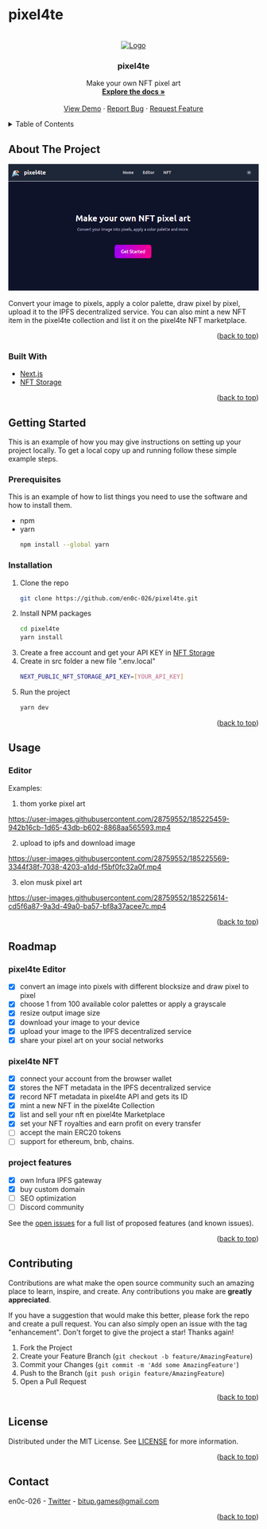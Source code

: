 # pixel4te

<!-- Improved compatibility of back to top link: See: https://github.com/othneildrew/Best-README-Template/pull/73 -->
<a name="readme-top"></a>


<!-- PROJECT LOGO -->
<br />
<div align="center">
  <a href="https://github.com/en0c-026/pixel4te">
    <img src="https://user-images.githubusercontent.com/28759552/227783794-164b4ed4-cddd-4171-8fc2-19238e3113b2.png" alt="Logo" width="120" height="120">
  </a>

<h3 align="center">pixel4te</h3>

  <p align="center">
    Make your own NFT pixel art
    <br />
    <a href="https://github.com/en0c-026/pixel4te/tree/master/docs"><strong>Explore the docs »</strong></a>
    <br />
    <br />
    <a href="https://pixel4te.vercel.app">View Demo</a>
    ·
    <a href="https://github.com/en0c-026/pixel4te/issues/new?title=Bug: ">Report Bug</a>
    ·
    <a href="https://github.com/en0c-026/pixel4te/issues/new?title=Feature: ">Request Feature</a>
  </p>
</div>



<!-- TABLE OF CONTENTS -->
<details>
  <summary>Table of Contents</summary>
  <ol>
    <li>
      <a href="#about-the-project">About The Project</a>
      <ul>
        <li><a href="#built-with">Built With</a></li>
      </ul>
    </li>
    <li>
      <a href="#getting-started">Getting Started</a>
      <ul>
        <li><a href="#prerequisites">Prerequisites</a></li>
        <li><a href="#installation">Installation</a></li>
      </ul>
    </li>
    <li><a href="#usage">Usage</a></li>
    <li><a href="#roadmap">Roadmap</a></li>
    <li><a href="#contributing">Contributing</a></li>
    <li><a href="#license">License</a></li>
    <li><a href="#contact">Contact</a></li>
    <li><a href="#acknowledgments">Acknowledgments</a></li>
  </ol>
</details>



<!-- ABOUT THE PROJECT -->
## About The Project

![](https://github.com/en0c-026/pixel4te/blob/master/docs/screenshot/home.png)

Convert your image to pixels, apply a color palette, draw pixel by pixel, upload it to the IPFS decentralized service. You can also mint a new NFT item in the pixel4te collection and list it on the pixel4te NFT marketplace.

<p align="right">(<a href="#readme-top">back to top</a>)</p>



### Built With

* [Next.js](https://nextjs.org)
* [NFT Storage](https://nft.storage)

<p align="right">(<a href="#readme-top">back to top</a>)</p>



<!-- GETTING STARTED -->
## Getting Started

This is an example of how you may give instructions on setting up your project locally.
To get a local copy up and running follow these simple example steps.

### Prerequisites

This is an example of how to list things you need to use the software and how to install them.
* npm
* yarn
  ```sh
  npm install --global yarn
  ```

### Installation

1. Clone the repo
   ```sh
   git clone https://github.com/en0c-026/pixel4te.git
   ```
2. Install NPM packages
   ```sh
   cd pixel4te
   yarn install
   ```
3. Create a free account and get your API KEY in [NFT Storage](https://nft.storage)
4. Create in src folder a new file ".env.local"
   ```sh
   NEXT_PUBLIC_NFT_STORAGE_API_KEY=[YOUR_API_KEY]
   ```
5. Run the project
   ```sh
   yarn dev
   ```
  

<p align="right">(<a href="#readme-top">back to top</a>)</p>



<!-- USAGE EXAMPLES -->
## Usage

### Editor

Examples: 

1. thom yorke pixel art

https://user-images.githubusercontent.com/28759552/185225459-942b16cb-1d65-43db-b602-8868aa565593.mp4

2. upload to ipfs and download image

https://user-images.githubusercontent.com/28759552/185225569-3344f38f-7038-4203-a1dd-f5bf0fc32a0f.mp4

3. elon musk pixel art

https://user-images.githubusercontent.com/28759552/185225614-cd5f6a87-9a3d-49a0-ba57-bf8a37acee7c.mp4



<p align="right">(<a href="#readme-top">back to top</a>)</p>



<!-- ROADMAP -->
## Roadmap


### pixel4te Editor
- [x] convert an image into pixels with different blocksize and draw pixel to pixel
- [x] choose 1 from 100 available color palettes or apply a grayscale
- [x] resize output image size
- [x] download your image to your device
- [x] upload your image to the IPFS decentralized service
- [x] share your pixel art on your social networks

### pixel4te NFT
- [x] connect your account from the browser wallet
- [x] stores the NFT metadata in the IPFS decentralized service
- [x] record NFT metadata in pixel4te API and gets its ID
- [x] mint a new NFT in the pixel4te Collection
- [x] list and sell your nft en pixel4te Marketplace
- [x] set your NFT royalties and earn profit on every transfer
- [ ] accept the main ERC20 tokens
- [ ] support for ethereum, bnb, chains.

### project features
- [x] own Infura IPFS gateway
- [x] buy custom domain
- [ ] SEO optimization
- [ ] Discord community

See the [open issues](https://github.com/en0c-026/pixel4te/issues) for a full list of proposed features (and known issues).

<p align="right">(<a href="#readme-top">back to top</a>)</p>


<!-- CONTRIBUTING -->
## Contributing

Contributions are what make the open source community such an amazing place to learn, inspire, and create. Any contributions you make are **greatly appreciated**.

If you have a suggestion that would make this better, please fork the repo and create a pull request. You can also simply open an issue with the tag "enhancement".
Don't forget to give the project a star! Thanks again!

1. Fork the Project
2. Create your Feature Branch (`git checkout -b feature/AmazingFeature`)
3. Commit your Changes (`git commit -m 'Add some AmazingFeature'`)
4. Push to the Branch (`git push origin feature/AmazingFeature`)
5. Open a Pull Request

<p align="right">(<a href="#readme-top">back to top</a>)</p>



<!-- LICENSE -->
## License

Distributed under the MIT License. See [LICENSE](https://github.com/en0c-026/pixel4te/blob/master/LICENSE.md) for more information.

<p align="right">(<a href="#readme-top">back to top</a>)</p>



<!-- CONTACT -->
## Contact

en0c-026 - [Twitter](https://twitter.com/ben_ya_1) - bitup.games@gmail.com

<p align="right">(<a href="#readme-top">back to top</a>)</p>


<!-- MARKDOWN LINKS & IMAGES -->
<!-- https://www.markdownguide.org/basic-syntax/#reference-style-links -->
[contributors-shield]: https://img.shields.io/github/contributors/github_username/repo_name.svg?style=for-the-badge
[contributors-url]: https://github.com/github_username/repo_name/graphs/contributors
[forks-shield]: https://img.shields.io/github/forks/github_username/repo_name.svg?style=for-the-badge
[forks-url]: https://github.com/github_username/repo_name/network/members
[stars-shield]: https://img.shields.io/github/stars/github_username/repo_name.svg?style=for-the-badge
[stars-url]: https://github.com/github_username/repo_name/stargazers
[issues-shield]: https://img.shields.io/github/issues/github_username/repo_name.svg?style=for-the-badge
[issues-url]: https://github.com/github_username/repo_name/issues
[license-shield]: https://img.shields.io/github/license/github_username/repo_name.svg?style=for-the-badge
[license-url]: https://github.com/github_username/repo_name/blob/master/LICENSE.txt
[linkedin-shield]: https://img.shields.io/badge/-LinkedIn-black.svg?style=for-the-badge&logo=linkedin&colorB=555
[linkedin-url]: https://linkedin.com/in/linkedin_username
[product-screenshot]: images/screenshot.png
[Next.js]: https://img.shields.io/badge/next.js-000000?style=for-the-badge&logo=nextdotjs&logoColor=white
[Next-url]: https://nextjs.org/
[React.js]: https://img.shields.io/badge/React-20232A?style=for-the-badge&logo=react&logoColor=61DAFB
[React-url]: https://reactjs.org/
[Vue.js]: https://img.shields.io/badge/Vue.js-35495E?style=for-the-badge&logo=vuedotjs&logoColor=4FC08D
[Vue-url]: https://vuejs.org/
[Angular.io]: https://img.shields.io/badge/Angular-DD0031?style=for-the-badge&logo=angular&logoColor=white
[Angular-url]: https://angular.io/
[Svelte.dev]: https://img.shields.io/badge/Svelte-4A4A55?style=for-the-badge&logo=svelte&logoColor=FF3E00
[Svelte-url]: https://svelte.dev/
[Laravel.com]: https://img.shields.io/badge/Laravel-FF2D20?style=for-the-badge&logo=laravel&logoColor=white
[Laravel-url]: https://laravel.com
[Bootstrap.com]: https://img.shields.io/badge/Bootstrap-563D7C?style=for-the-badge&logo=bootstrap&logoColor=white
[Bootstrap-url]: https://getbootstrap.com
[JQuery.com]: https://img.shields.io/badge/jQuery-0769AD?style=for-the-badge&logo=jquery&logoColor=white
[JQuery-url]: https://jquery.com 
